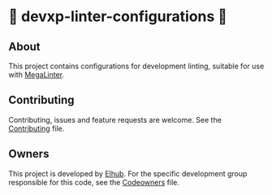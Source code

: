 # 🧼 devxp-linter-configurations 🧼

## About

This project contains configurations for development linting, suitable for use with [MegaLinter](https://github.com/oxsecurity/megalinter).

## Contributing

Contributing, issues and feature requests are welcome. See the [Contributing](https://github.com/elhub/devxp/blob/main/.github/CONTRIBUTING) file.

## Owners

This project is developed by [Elhub](https://www.elhub.no). For the specific development group responsible for this
code, see the [Codeowners](https://github.com/elhub/devxp/blob/main/.github/CODEOWNERS) file.
